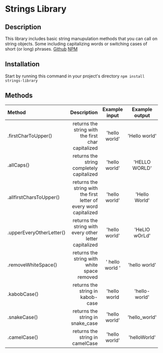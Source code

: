 # Strings Library

## Description

This library includes basic string manupulation methods that you can call on string objects. Some including capitalizing words or switching cases of short (or long) phrases.
[Github](https://github.com/jshams/npm-libraries-few2-1)
[NPM](https://www.npmjs.com/package/strings-library)

## Installation

Start by running this command in your project's directory
`npm install strings-library`


## Methods

| Method                 |                  Description                        | Example input            | Example output           | 
|:-----------------------|----------------------------------------------------:|:------------------------:|:------------------------:|
| .firstCharToUpper()    | returns the string with the first char capitalized  | 'hello world'            | 'Hello world'            |
| .allCaps()             | returns the string completely capitalized           | 'hello world'            | 'HELLO WORLD'            |
| .allfirstCharsToUpper()| returns the string with the first letter of every word capitalized | 'hello world'|     'Hello World'     |
|.upperEveryOtherLetter()| returns the string with every other letter capitalized | 'hello world'         | 'HeLlO wOrLd'            |
| .removeWhiteSpace()    | returns the string with white space removed         | '   hello     world   '  | 'hello world'            |
| .kabobCase()           | returns the string in kabob-case                    | 'hello world             | 'hello-world'            |
| .snakeCase()           | returns the string in snake_case                    | 'hello world'            | 'hello_world'            |
| .camelCase()           | returns the string in camelCase                     | 'hello world'            | 'helloWorld'             |

